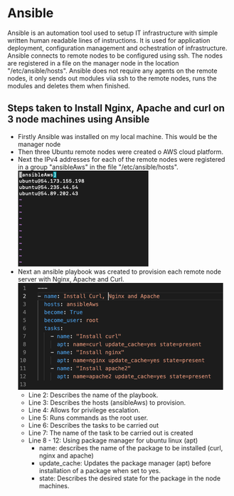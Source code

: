 <h1>Ansible</h1>
<p>
    Ansible is an automation tool used to setup IT infrastructure with simple written human readable lines of instructions. It is used for application deployment, configuration management and ochestration of infrastructure.
    Ansible connects to remote nodes to be configured using ssh. The nodes are registered in a file on the manager node in the location "/etc/ansible/hosts". Ansible does not require any agents on the remote nodes, it only sends out modules viia ssh to the remote nodes, runs the modules and deletes them when finished.
</p>

<h2>Steps taken to Install Nginx, Apache and curl on 3 node machines using Ansible</h2>
<ul>
    <li>Firstly Ansible was installed on my local machine. This would be the manager node</li>
    <li>Then three Ubuntu remote nodes were created o AWS cloud platform.</li>
    <li>
        Next the IPv4 addresses for each of the remote nodes were registered in a group "ansibleAws" in the file "/etc/ansible/hosts".
        <img src="hostsfile.png" />
    </li>
    <li>
        Next an ansible playbook was created to provision each remote node server with Nginx, Apache and Curl.
        <img src="playbook.png" />
        <ul>
            <li>Line 2: Describes the name of the playbook.</li>
            <li>Line 3: Describes the hosts (ansibleAws) to provision.</li>
            <li>Line 4: Allows for privilege escalation.</li>
            <li>Line 5: Runs commands as the root user.</li>
            <li>Line 6: Describes the tasks to be carried out</li>
            <li>Line 7: The name of the task to be carried out is created</li>
            <li>
                Line 8 - 12: Using package manager for ubuntu linux (apt)
                <ul>
                    <li>name: describes the name of the package to be installed (curl, nginx and apache)</li>
                    <li>update_cache: Updates the package manager (apt) before installation of a package when set to yes.</li>
                    <li>state: Describes the desired state for the package in the node machines.</li>
                </ul>
            </li>
        </ul>
    </li>
</ul>
